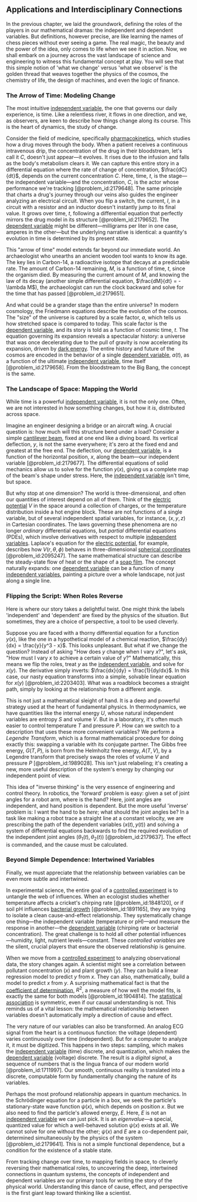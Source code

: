 ## Applications and Interdisciplinary Connections

In the previous chapter, we laid the groundwork, defining the roles of the players in our mathematical dramas: the independent and dependent variables. But definitions, however precise, are like learning the names of chess pieces without ever seeing a game. The real magic, the beauty and the power of the idea, only comes to life when we see it in action. Now, we shall embark on a journey across the vast landscape of science and engineering to witness this fundamental concept at play. You will see that this simple notion of 'what we change' versus 'what we observe' is the golden thread that weaves together the physics of the cosmos, the chemistry of life, the design of machines, and even the logic of finance.

### The Arrow of Time: Modeling Change

The most intuitive [independent variable](@article_id:146312), the one that governs our daily experience, is time. Like a relentless river, it flows in one direction, and we, as observers, are keen to describe how things change along its course. This is the heart of dynamics, the study of change.

Consider the field of medicine, specifically [pharmacokinetics](@article_id:135986), which studies how a drug moves through the body. When a patient receives a continuous intravenous drip, the concentration of the drug in their bloodstream, let's call it $C$, doesn't just appear—it evolves. It rises due to the infusion and falls as the body's metabolism clears it. We can capture this entire story in a differential equation where the rate of change of concentration, $\frac{dC}{dt}$, depends on the current concentration $C$. Here, time, $t$, is the stage—the independent variable—and the concentration, $C$, is the actor whose performance we're tracking [@problem_id:2179648]. The same principle that charts a drug's journey through our veins also guides the engineer analyzing an electrical circuit. When you flip a switch, the current, $I$, in a circuit with a resistor and an inductor doesn't instantly jump to its final value. It grows over time, $t$, following a differential equation that perfectly mirrors the drug model in its structure [@problem_id:2179652]. The [dependent variable](@article_id:143183) might be different—milligrams per liter in one case, amperes in the other—but the underlying narrative is identical: a quantity's evolution in time is determined by its present state.

This "arrow of time" model extends far beyond our immediate world. An archaeologist who unearths an ancient wooden tool wants to know its age. The key lies in Carbon-14, a radioactive isotope that decays at a predictable rate. The amount of Carbon-14 remaining, $M$, is a function of time, $t$, since the organism died. By measuring the current amount of $M$, and knowing the law of its decay (another simple differential equation, $\frac{dM}{dt} = -\lambda M$), the archaeologist can run the clock backward and solve for the time that has passed [@problem_id:2179651].

And what could be a grander stage than the entire universe? In modern cosmology, the Friedmann equations describe the evolution of the cosmos. The "size" of the universe is captured by a scale factor, $a$, which tells us how stretched space is compared to today. This scale factor is the [dependent variable](@article_id:143183), and its story is told as a function of cosmic time, $t$. The equation governing its expansion reveals a spectacular history: a universe that was once decelerating due to the pull of gravity is now accelerating its expansion, driven by [dark energy](@article_id:160629). The entire history and future of the cosmos are encoded in the behavior of a single [dependent variable](@article_id:143183), $a(t)$, as a function of the ultimate [independent variable](@article_id:146312), time itself [@problem_id:2179658]. From the bloodstream to the Big Bang, the concept is the same.

### The Landscape of Space: Mapping the World

While time is a powerful [independent variable](@article_id:146312), it is not the only one. Often, we are not interested in how something changes, but how it *is*, distributed across space.

Imagine an engineer designing a bridge or an aircraft wing. A crucial question is: how much will this structure bend under a load? Consider a simple [cantilever beam](@article_id:173602), fixed at one end like a diving board. Its vertical deflection, $y$, is not the same everywhere; it's zero at the fixed end and greatest at the free end. The deflection, our [dependent variable](@article_id:143183), is a function of the horizontal position, $x$, along the beam—our independent variable [@problem_id:2179677]. The differential equations of solid mechanics allow us to solve for the function $y(x)$, giving us a complete map of the beam's shape under stress. Here, the [independent variable](@article_id:146312) isn't time, but space.

But why stop at one dimension? The world is three-dimensional, and often our quantities of interest depend on all of them. Think of the [electric potential](@article_id:267060) $V$ in the space around a collection of charges, or the temperature distribution inside a hot engine block. These are not functions of a single variable, but of several independent spatial variables, for instance, $(x, y, z)$ in Cartesian coordinates. The laws governing these phenomena are no longer *ordinary* differential equations, but *partial* differential equations (PDEs), which involve derivatives with respect to multiple [independent variables](@article_id:266624). Laplace's equation for the [electric potential](@article_id:267060), for example, describes how $V(r, \theta, \phi)$ behaves in three-dimensional [spherical coordinates](@article_id:145560) [@problem_id:2095247]. The same mathematical structure can describe the steady-state flow of heat or the shape of a [soap film](@article_id:267134). The concept naturally expands: one [dependent variable](@article_id:143183) can be a function of many [independent variables](@article_id:266624), painting a picture over a whole landscape, not just along a single line.

### Flipping the Script: When Roles Reverse

Here is where our story takes a delightful twist. One might think the labels 'independent' and 'dependent' are fixed by the physics of the situation. But sometimes, they are a choice of perspective, a tool to be used cleverly.

Suppose you are faced with a thorny differential equation for a function $y(x)$, like the one in a hypothetical model of a chemical reaction, $\frac{dy}{dx} = \frac{y}{y^3 - x}$. This looks unpleasant. But what if we change the question? Instead of asking "How does $y$ change when I vary $x$?", let's ask, "How must I vary $x$ to achieve a certain value of $y$?" Mathematically, this means we flip the roles, treat $y$ as the [independent variable](@article_id:146312), and solve for $x(y)$. The derivative simply inverts: $\frac{dx}{dy} = \frac{1}{dy/dx}$. In this case, our nasty equation transforms into a simple, solvable linear equation for $x(y)$ [@problem_id:2203403]. What was a roadblock becomes a straight path, simply by looking at the relationship from a different angle.

This is not just a mathematical sleight of hand. It is a deep and powerful strategy used at the heart of fundamental physics. In thermodynamics, we have quantities like the internal energy $U$, whose natural independent variables are entropy $S$ and volume $V$. But in a laboratory, it's often much easier to control temperature $T$ and pressure $P$. How can we switch to a description that uses these more convenient variables? We perform a *Legendre Transform*, which is a formal mathematical procedure for doing exactly this: swapping a variable with its conjugate partner. The Gibbs free energy, $G(T,P)$, is born from the Helmholtz free energy, $A(T,V)$, by a Legendre transform that precisely swaps the roles of volume $V$ and pressure $P$ [@problem_id:1989028]. This isn't just relabeling; it's creating a new, more useful description of the system's energy by changing our independent point of view.

This idea of "inverse thinking" is the very essence of engineering and control theory. In robotics, the 'forward' problem is easy: given a set of joint angles for a robot arm, where is the hand? Here, joint angles are independent, and hand position is dependent. But the more useful 'inverse' problem is: I want the hand to be *here*; what should the joint angles be? In a task like making a robot trace a straight line at a constant velocity, we are prescribing the path of the dependent variables ($x(t), y(t)$) and solving a system of differential equations backwards to find the required evolution of the independent joint angles ($\theta_1(t), \theta_2(t)$) [@problem_id:2179637]. The effect is commanded, and the cause must be calculated.

### Beyond Simple Dependence: Intertwined Variables

Finally, we must appreciate that the relationship between variables can be even more subtle and intertwined.

In experimental science, the entire goal of a [controlled experiment](@article_id:144244) is to untangle the web of influences. When an ecologist studies whether temperature affects a cricket's chirping rate [@problem_id:1848120], or if soil pH influences [bacterial growth](@article_id:141721) [@problem_id:1891165], they are trying to isolate a clean cause-and-effect relationship. They systematically change one thing—the independent variable (temperature or pH)—and measure the response in another—the [dependent variable](@article_id:143183) (chirping rate or bacterial concentration). The great challenge is to hold all other potential influences—humidity, light, nutrient levels—constant. These *controlled variables* are the silent, crucial players that ensure the observed relationship is genuine.

When we move from a [controlled experiment](@article_id:144244) to analyzing observational data, the story changes again. A scientist might see a correlation between pollutant concentration ($x$) and plant growth ($y$). They can build a linear regression model to predict $y$ from $x$. They can also, mathematically, build a model to predict $x$ from $y$. A surprising mathematical fact is that the [coefficient of determination](@article_id:167656), $R^2$, a measure of how well the model fits, is exactly the same for both models [@problem_id:1904814]. The [statistical association](@article_id:172403) is symmetric, even if our causal understanding is not. This reminds us of a vital lesson: the mathematical relationship between variables doesn't automatically imply a direction of cause and effect.

The very nature of our variables can also be transformed. An analog ECG signal from the heart is a continuous function: the voltage (dependent) varies continuously over time (independent). But for a computer to analyze it, it must be digitized. This happens in two steps: sampling, which makes the [independent variable](@article_id:146312) (time) discrete, and quantization, which makes the [dependent variable](@article_id:143183) (voltage) discrete. The result is a *digital signal*, a sequence of numbers that is the lingua franca of our modern world [@problem_id:1711997]. Our smooth, continuous reality is translated into a discrete, computable form by fundamentally changing the nature of its variables.

Perhaps the most profound relationship appears in quantum mechanics. In the Schrödinger equation for a particle in a box, we seek the particle's stationary-state wave function $\psi(x)$, which depends on position $x$. But we also need to find the particle's allowed energy, $E$. Here, $E$ is not an [independent variable](@article_id:146312) we can just pick. It is an *eigenvalue*—a special, quantized value for which a well-behaved solution $\psi(x)$ exists at all. We cannot solve for one without the other; $\psi(x)$ and $E$ are a co-dependent pair, determined simultaneously by the physics of the system [@problem_id:2179641]. This is not a simple functional dependence, but a condition for the existence of a stable state.

From tracking change over time, to mapping fields in space, to cleverly reversing their mathematical roles, to uncovering the deep, intertwined connections in quantum systems, the concepts of independent and dependent variables are our primary tools for writing the story of the physical world. Understanding this dance of cause, effect, and perspective is the first giant leap toward thinking like a scientist.
